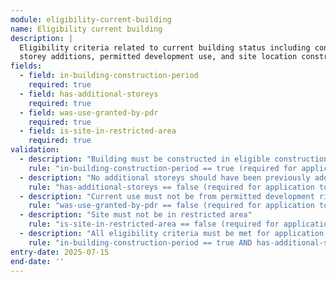 ```yaml
---
module: eligibility-current-building
name: Eligibility current building
description: |
  Eligibility criteria related to current building status including construction period,
  storey additions, permitted development use, and site location constraints
fields:
  - field: in-building-construction-period
    required: true
  - field: has-additional-storeys
    required: true
  - field: was-use-granted-by-pdr
    required: true
  - field: is-site-in-restricted-area
    required: true
validation:
  - description: "Building must be constructed in eligible construction period"
    rule: "in-building-construction-period == true (required for application to proceed)"
  - description: "No additional storeys should have been previously added"
    rule: "has-additional-storeys == false (required for application to proceed)"
  - description: "Current use must not be from permitted development rights"
    rule: "was-use-granted-by-pdr == false (required for application to proceed)"
  - description: "Site must not be in restricted area"
    rule: "is-site-in-restricted-area == false (required for application to proceed)"
  - description: "All eligibility criteria must be met for application to proceed"
    rule: "in-building-construction-period == true AND has-additional-storeys == false AND was-use-granted-by-pdr == false AND is-site-in-restricted-area == false"
entry-date: 2025-07-15
end-date: ''
---
```

